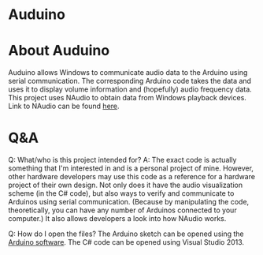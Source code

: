 Auduino
=======

# About Auduino

Auduino allows Windows to communicate audio data to the Arduino using serial communication.
The corresponding Arduino code takes the data and uses it to display volume information and (hopefully) audio frequency data.
This project uses NAudio to obtain data from Windows playback devices. Link to NAudio can be found [here](http://naudio.codeplex.com/).

# Q&A

Q: What/who is this project intended for?
A: The exact code is actually something that I'm interested in and is a personal project of mine.
However, other hardware developers may use this code as a reference for a hardware project of their own design.
Not only does it have the audio visualization scheme (in the C# code), but also ways to verify and communicate to Arduinos using serial communication.
(Because by manipulating the code, theoretically, you can have any number of Arduinos connected to your computer.)
It also allows developers a look into how NAudio works.

Q: How do I open the files?
The Arduino sketch can be opened using the [Arduino software](http://arduino.cc/en/Main/Software).
The C# code can be opened using Visual Studio 2013.
